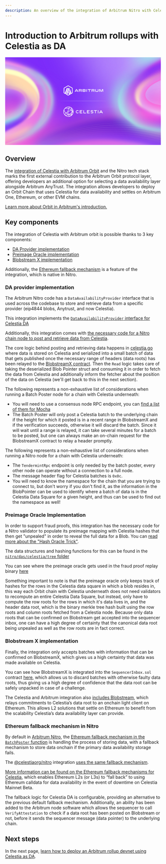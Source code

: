 ```yaml
---
description: An overview of the integration of Arbitrum Nitro with Celestia, detailing the key features and benefits, including the Ethereum fallback mechanism.
---
```


# Introduction to Arbitrum rollups with Celestia as DA

![Celestia_Arbitrum](/img/Celestia-Arbitrum.png)

## Overview

The
[integration of Celestia with Arbitrum Orbit](https://blog.celestia.org/celestia-is-first-modular-data-availability-network-to-integrate-with-arbitrum-orbit/)
and the Nitro tech stack marks the first external contribution to the Arbitrum
Orbit protocol layer, offering developers an additional option for selecting
a data availability layer alongside Arbitrum AnyTrust. The integration allows
developers to deploy an Orbit Chain that uses Celestia for data availability and
settles on Arbitrum One, Ethereum, or other EVM chains.

[Learn more about Orbit in Arbitrum's introduction.](https://docs.arbitrum.io/launch-orbit-chain/orbit-gentle-introduction)

## Key components

The integration of Celestia with Arbitrum orbit is possible thanks to 3 key components:

- [DA Provider implementation](#da-provider-implementation)
- [Preimage Oracle implementation](#preimage-oracle-implementation)
- [Blobstream X implementation](#blobstream-x-implementation)

Additionally, the [Ethereum fallback mechanism](#ethereum-fallback-mechanism-in-nitro) is a feature of the integration, which is native in Nitro.

### DA provider implementation

The Arbitrum Nitro code has a `DataAvailabilityProvider` interface that is used across the codebase to store and retrieve data from a specific provider (eip4844 blobs, Anytrust, and now Celestia).

This integration implements the [`DataAvailabilityProvider` interface for Celestia DA](https://github.com/celestiaorg/nitro/blob/966e631f1a03b49d49f25bea67a92b275d3bacb9/arbstate/inbox.go#L366-L477)

Additionally, this integration comes with
[the necessary code for a Nitro chain node to post and retrieve data from Celestia](https://github.com/celestiaorg/nitro/tree/v2.3.1-rc.1/das/celestia).

The core logic behind posting and retrieving data happens in [celestia.go](https://github.com/celestiaorg/nitro/blob/v2.3.1-rc.1/das/celestia/celestia.go) where data is stored on Celestia and serialized into a small batch of data that gets published once the necessary range of headers (data roots) has been relayed to the [BlobstreamX contract](https://github.com/succinctlabs/blobstreamx).
Then the `Read` logic takes care of taking the deserialized Blob Pointer struct and consuming it in order to fetch the data from Celestia and additionally inform the fetcher about the position of the data on Celestia (we'll get back to this in the next section).

The following represents a non-exhaustive list of considerations when running a Batch Poster node for a chain with Celestia underneath:
- You will need to use a consensus node RPC endpoint, you can
[find a list of them for Mocha](../nodes/mocha-testnet#community-rpc-endpoints)
- The Batch Poster will only post a Celestia batch to the underlying chain if the height for which it posted is in a recent range in BlobstreamX and if the verification succeeds, otherwise it will discard the batch. Since it will wait until a range is relayed, it can take several minutes for a batch to be posted, but one can always make an on-chain request for the BlobstreamX contract to relay a header promptly.

The following represents a non-exhaustive list of considerations when running a Nitro node for a chain with Celestia underneath:
- The `TendermintRpc` endpoint is only needed by the batch poster, every other node can operate without a connection to a full node.
- The message header flag for Celestia batches is `0x0c`.
- You will need to know the namespace for the chain that you are trying to connect to, but don't worry if you don't find it, as the information in the BlobPointer can be used to identify where a batch of data is in the Celestia Data Square for a given height, and thus can be used to find out the namespace as well!

### Preimage Oracle Implementation

In order to support fraud proofs, this integration has the necessary code for a Nitro validator to populate its preimage mapping with Celestia hashes that then get "unpealed" in order to reveal the full data for a Blob. You can
[read more about the "Hash Oracle Trick"](https://docs.arbitrum.io/inside-arbitrum-nitro/#readpreimage-and-the-hash-oracle-trick).

The data structures and hashing functions for this can be found in the [`nitro/das/celestia/tree` folder](https://github.com/celestiaorg/nitro/tree/v2.3.1-rc.1/das/celestia/tree)

You can see where the preimage oracle gets used in the fraud proof replay binary [here](https://github.com/celestiaorg/nitro/blob/966e631f1a03b49d49f25bea67a92b275d3bacb9/cmd/replay/main.go#L153-L294)

Something important to note is that the preimage oracle only keeps track of hashes for the rows in the Celestia data square in which a blob resides in, this way each Orbit chain with Celestia underneath does not need validators to recompute an entire Celestia Data Square, but instead, only have to compute the row roots for the rows in which it's data lives in, and the header data root, which is the binary merkle tree hash built using the row roots and column roots fetched from a Celestia node. Because only data roots that can be confirmed on Blobstream get accepted into the sequencer inbox, one can have a high degree of certainty that the canonical data root being unpealed as well as the row roots are in fact correct.

### Blobstream X implementation

Finally, the integration only accepts batches with information that can be confirmed on BlobstreamX, which gives us a high certainty that data was made available on Celestia.

You can see how BlobstreamX is integrated into the `SequencerInbox.sol` contract [here](https://github.com/celestiaorg/nitro-contracts/blob/celestia-v1.2.1/src/bridge/SequencerInbox.sol#L584-L630), which allows us to discard batches with otherwise faulty data roots, thus giving us a high degree of confidence that the data root can be safely unpacked in case of a challenge.

The Celestia and Arbitrum integration also
[includes Blobstream](./blobstream.md),
which relays commitments to Celestia’s data root to an onchain light client
on Ethereum. This allows L2 solutions that settle on Ethereum to benefit
from the scalability Celestia’s data availability layer can provide.

### Ethereum fallback mechanism in Nitro

By default in [Arbitrum Nitro](https://github.com/OffchainLabs/nitro), the
[Ethereum fallback mechanism in the `BatchPoster` function](https://github.com/OffchainLabs/nitro/blob/master/arbnode/batch_poster.go#L989-L1001)
is handling the process of storing data, with a fallback mechanism
to store data onchain if the primary data availability storage
fails.

The [@celestiaorg/nitro](https://github.com/celestiaorg/nitro) integration
[uses the same fallback mechanism](https://github.com/celestiaorg/nitro/blob/f01968eb3d4e19329e9c92b050e98a8e5772f1f2/arbnode/batch_poster.go#L845-L857).

[More information can be found on the Ethereum fallback mechanisms for Celestia](./ethereum-fallback.md),
which enables Ethereum L2s (or L3s) to “fall back” to using Ethereum
calldata for data availability in the event of downtime on Celestia Mainnet
Beta.

The fallback logic for Celestia DA is configurable, providing an alternative
to the previous default fallback mechanism. Additionally, an ability has been
added to the Arbitrum node software which allows the sequencer to call
`VerifyAttestation` to check if a data root has been posted on Blobstream or
not, before it sends the sequencer message (data pointer) to the underlying
chain.

## Next steps

In the next page,
[learn how to deploy an Arbitrum rollup devnet using Celestia as DA](./arbitrum-deploy.md).
